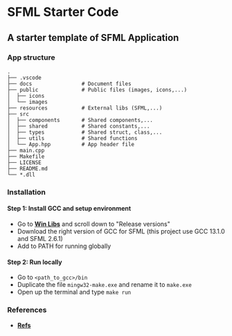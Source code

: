 # SFML Starter Code

## A starter template of SFML Application

### App structure

```
.
├── .vscode
├── docs 				# Document files
├── public 				# Public files (images, icons,...)
│  ├── icons
│  └── images
├── resources 			# External libs (SFML,...)
├── src
│  ├── components		# Shared components,...
│  ├── shared			# Shared constants,...
│  ├── types			# Shared struct, class,...
│  ├── utils			# Shared functions
│  └── App.hpp			# App header file
├── main.cpp
├── Makefile
├── LICENSE
├── README.md
└── *.dll
```

### Installation

#### Step 1: Install GCC and setup environment

- Go to [**Win Libs**](https://winlibs.com/) and scroll down to "Release versions"
- Download the right version of GCC for SFML (this project use GCC 13.1.0 and SFML 2.6.1)
- Add to PATH for running globally

#### Step 2: Run locally

- Go to `<path_to_gcc>/bin`
- Duplicate the file `mingw32-make.exe` and rename it to `make.exe`
- Open up the terminal and type `make run`

### References

- [**Refs**](./docs/refs.md)
